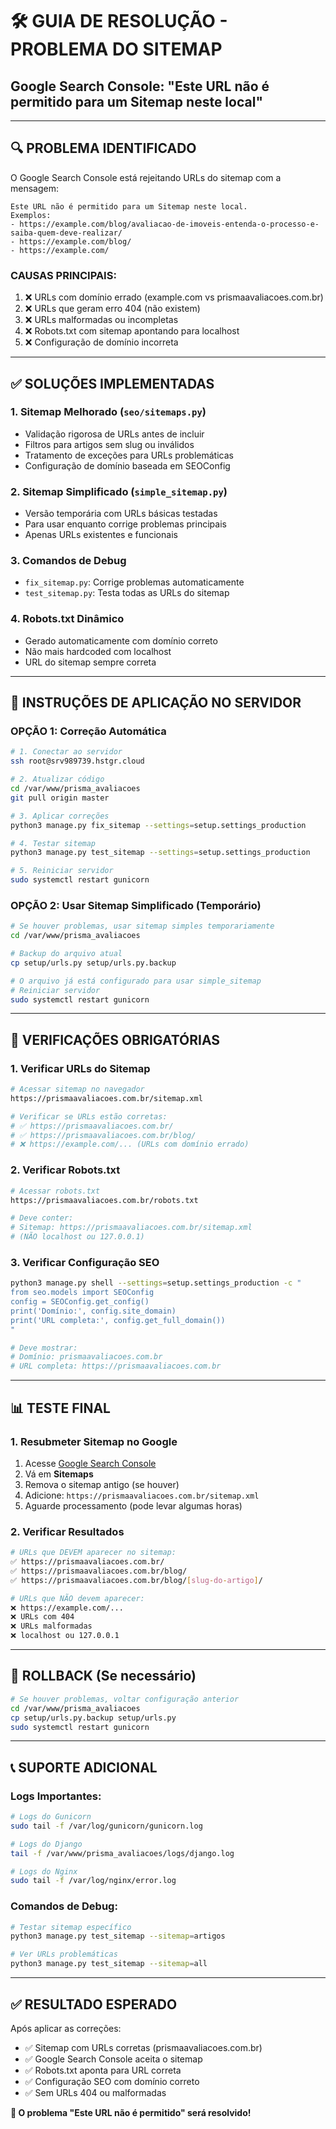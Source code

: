 # 🛠️ GUIA DE RESOLUÇÃO - PROBLEMA DO SITEMAP
## Google Search Console: "Este URL não é permitido para um Sitemap neste local"

---

## 🔍 **PROBLEMA IDENTIFICADO**

O Google Search Console está rejeitando URLs do sitemap com a mensagem:
```
Este URL não é permitido para um Sitemap neste local.
Exemplos:
- https://example.com/blog/avaliacao-de-imoveis-entenda-o-processo-e-saiba-quem-deve-realizar/
- https://example.com/blog/
- https://example.com/
```

### **CAUSAS PRINCIPAIS:**
1. ❌ URLs com domínio errado (example.com vs prismaavaliacoes.com.br)
2. ❌ URLs que geram erro 404 (não existem)
3. ❌ URLs malformadas ou incompletas
4. ❌ Robots.txt com sitemap apontando para localhost
5. ❌ Configuração de domínio incorreta

---

## ✅ **SOLUÇÕES IMPLEMENTADAS**

### **1. Sitemap Melhorado** (`seo/sitemaps.py`)
- Validação rigorosa de URLs antes de incluir
- Filtros para artigos sem slug ou inválidos
- Tratamento de exceções para URLs problemáticas
- Configuração de domínio baseada em SEOConfig

### **2. Sitemap Simplificado** (`simple_sitemap.py`)
- Versão temporária com URLs básicas testadas
- Para usar enquanto corrige problemas principais
- Apenas URLs existentes e funcionais

### **3. Comandos de Debug**
- `fix_sitemap.py`: Corrige problemas automaticamente
- `test_sitemap.py`: Testa todas as URLs do sitemap

### **4. Robots.txt Dinâmico**
- Gerado automaticamente com domínio correto
- Não mais hardcoded com localhost
- URL do sitemap sempre correta

---

## 🚀 **INSTRUÇÕES DE APLICAÇÃO NO SERVIDOR**

### **OPÇÃO 1: Correção Automática**
```bash
# 1. Conectar ao servidor
ssh root@srv989739.hstgr.cloud

# 2. Atualizar código
cd /var/www/prisma_avaliacoes
git pull origin master

# 3. Aplicar correções
python3 manage.py fix_sitemap --settings=setup.settings_production

# 4. Testar sitemap
python3 manage.py test_sitemap --settings=setup.settings_production

# 5. Reiniciar servidor
sudo systemctl restart gunicorn
```

### **OPÇÃO 2: Usar Sitemap Simplificado (Temporário)**
```bash
# Se houver problemas, usar sitemap simples temporariamente
cd /var/www/prisma_avaliacoes

# Backup do arquivo atual
cp setup/urls.py setup/urls.py.backup

# O arquivo já está configurado para usar simple_sitemap
# Reiniciar servidor
sudo systemctl restart gunicorn
```

---

## 🔧 **VERIFICAÇÕES OBRIGATÓRIAS**

### **1. Verificar URLs do Sitemap**
```bash
# Acessar sitemap no navegador
https://prismaavaliacoes.com.br/sitemap.xml

# Verificar se URLs estão corretas:
# ✅ https://prismaavaliacoes.com.br/
# ✅ https://prismaavaliacoes.com.br/blog/
# ❌ https://example.com/... (URLs com domínio errado)
```

### **2. Verificar Robots.txt**
```bash
# Acessar robots.txt
https://prismaavaliacoes.com.br/robots.txt

# Deve conter:
# Sitemap: https://prismaavaliacoes.com.br/sitemap.xml
# (NÃO localhost ou 127.0.0.1)
```

### **3. Verificar Configuração SEO**
```bash
python3 manage.py shell --settings=setup.settings_production -c "
from seo.models import SEOConfig
config = SEOConfig.get_config()
print('Domínio:', config.site_domain)
print('URL completa:', config.get_full_domain())
"

# Deve mostrar:
# Domínio: prismaavaliacoes.com.br
# URL completa: https://prismaavaliacoes.com.br
```

---

## 📊 **TESTE FINAL**

### **1. Resubmeter Sitemap no Google**
1. Acesse [Google Search Console](https://search.google.com/search-console)
2. Vá em **Sitemaps**
3. Remova o sitemap antigo (se houver)
4. Adicione: `https://prismaavaliacoes.com.br/sitemap.xml`
5. Aguarde processamento (pode levar algumas horas)

### **2. Verificar Resultados**
```bash
# URLs que DEVEM aparecer no sitemap:
✅ https://prismaavaliacoes.com.br/
✅ https://prismaavaliacoes.com.br/blog/
✅ https://prismaavaliacoes.com.br/blog/[slug-do-artigo]/

# URLs que NÃO devem aparecer:
❌ https://example.com/...
❌ URLs com 404
❌ URLs malformadas
❌ localhost ou 127.0.0.1
```

---

## 🔄 **ROLLBACK (Se necessário)**

```bash
# Se houver problemas, voltar configuração anterior
cd /var/www/prisma_avaliacoes
cp setup/urls.py.backup setup/urls.py
sudo systemctl restart gunicorn
```

---

## 📞 **SUPORTE ADICIONAL**

### **Logs Importantes:**
```bash
# Logs do Gunicorn
sudo tail -f /var/log/gunicorn/gunicorn.log

# Logs do Django  
tail -f /var/www/prisma_avaliacoes/logs/django.log

# Logs do Nginx
sudo tail -f /var/log/nginx/error.log
```

### **Comandos de Debug:**
```bash
# Testar sitemap específico
python3 manage.py test_sitemap --sitemap=artigos

# Ver URLs problemáticas
python3 manage.py test_sitemap --sitemap=all
```

---

## ✅ **RESULTADO ESPERADO**

Após aplicar as correções:
- ✅ Sitemap com URLs corretas (prismaavaliacoes.com.br)
- ✅ Google Search Console aceita o sitemap
- ✅ Robots.txt aponta para URL correta
- ✅ Configuração SEO com domínio correto
- ✅ Sem URLs 404 ou malformadas

**🎯 O problema "Este URL não é permitido" será resolvido!**
